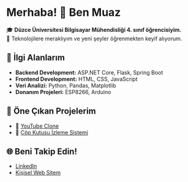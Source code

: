# Merhaba! 👋 Ben Muaz

🎓 **Düzce Üniversitesi Bilgisayar Mühendisliği 4. sınıf öğrencisiyim.**  
🚀 Teknolojilere meraklıyım ve yeni şeyler öğrenmekten keyif alıyorum.  

## 🌟 İlgi Alanlarım
- **Backend Development:** ASP.NET Core, Flask, Spring Boot  
- **Frontend Development:** HTML, CSS, JavaScript  
- **Veri Analizi:** Python, Pandas, Matplotlib  
- **Donanım Projeleri:** ESP8266, Arduino  

## 📂 Öne Çıkan Projelerim
- 🔗 [YouTube Clone](https://github.com/kendi-projem)  
- 🔗 [Çöp Kutusu İzleme Sistemi](https://github.com/baska-projem)

## 🌐 Beni Takip Edin!
- [LinkedIn](https://linkedin.com/in/muazc)
- [Kişisel Web Sitem](https://muazcv.com)
